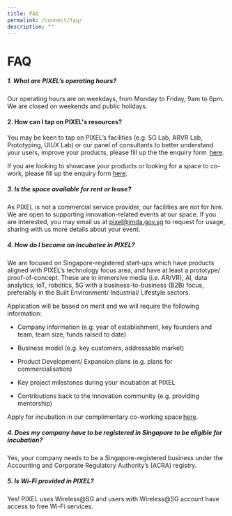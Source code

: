 ```yaml
---
title: FAQ
permalink: /connect/faq/
description: ""
---
```

# FAQ

##### 1. What are PIXEL’s operating hours?

Our operating hours are on weekdays, from Monday to Friday, 9am to 6pm. <br> We are closed on weekends and public holidays. 

#### 2. How can I tap on PIXEL's resources?

You may be keen to tap on PIXEL’s facilities (e.g. 5G Lab, ARVR Lab, Prototyping, UIUX Lab) or our panel of consultants to better understand your users, improve your products, please fill up the the enquiry form  [here](https://form.gov.sg/5f9a4b40b4e12c0011d5e0a5). 

If you are looking to showcase your products or looking for a space to co-work, please fill up the enquiry form [here](https://form.gov.sg/6347a3c39854900012674f4d).

##### 3. Is the space available for rent or lease?

As PIXEL is not a commercial service provider, our facilities are not for hire. We are open to supporting innovation-related events at our space. If you are interested, you may email us at [pixel@imda.gov.sg](mailto:pixel@imda.gov.sg) to request for usage, sharing with us more details about your event.

##### 4. How do I become an incubatee in PIXEL?

We are focused on Singapore-registered start-ups which have products aligned with PIXEL’s technology focus area, and have at least a prototype/ proof-of-concept. These are in immersive media (i.e. AR/VR), AI, data analytics, IoT, robotics, 5G with a business-to-business (B2B) focus, preferably in the Built Environment/ Industrial/ Lifestyle sectors.

 Application will be based on merit and we will require the following information: 

*   Company information (e.g. year of establishment, key founders and team, team size, funds raised to date) 
    
*   Business model (e.g. key customers, addressable market) 
    
*   Product Development/ Expansion plans (e.g. plans for commercialisation) 
    
*   Key project milestones during your incubation at PIXEL 
    
*   Contributions back to the Innovation community (e.g. providing mentorship)

Apply for incubation in our complimentary co-working space [here](https://form.gov.sg/%22%20/l%20%22!/6347a3c39854900012674f4d).

##### 4. Does my company have to be registered in Singapore to be eligible for incubation?

Yes, your company needs to be a Singapore-registered business under the Accounting and Corporate Regulatory Authority’s (ACRA) registry.

##### 5. Is Wi-Fi provided in PIXEL?

Yes! PIXEL uses Wireless@SG and users with Wireless@SG account have access to free Wi-Fi services.